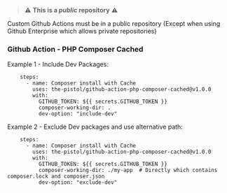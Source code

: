 
> :warning: **This is a *public* repository** :warning:

Custom Github Actions must be in a public repository (Except when using Github Enterprise which allows private repositories)

### Github Action - PHP Composer Cached

Example 1 - Include Dev Packages:

```
    steps:
      - name: Composer install with Cache
        uses: the-pistol/github-action-php-composer-cached@v1.0.0
        with:
          GITHUB_TOKEN: ${{ secrets.GITHUB_TOKEN }}
          composer-working-dir: .
          dev-option: "include-dev"
```

Example 2 - Exclude Dev packages and use alternative path:

```
    steps:
      - name: Composer install with Cache
        uses: the-pistol/github-action-php-composer-cached@v1.0.0
        with:
          GITHUB_TOKEN: ${{ secrets.GITHUB_TOKEN }}
          composer-working-dir: ./my-app  # Directly which contains composer.lock and composer.json
          dev-option: "exclude-dev"
```